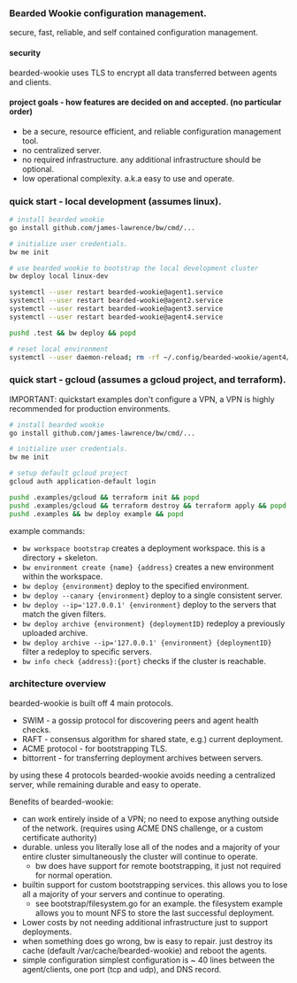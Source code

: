 ### Bearded Wookie configuration management.
secure, fast, reliable, and self contained configuration management.

#### security
bearded-wookie uses TLS to encrypt all data transferred between agents and clients.

#### project goals - how features are decided on and accepted. (no particular order)
- be a secure, resource efficient, and reliable configuration management tool.
- no centralized server.
- no required infrastructure. any additional infrastructure should be optional.
- low operational complexity. a.k.a easy to use and operate.

### quick start - local development (assumes linux).
```bash
# install bearded wookie
go install github.com/james-lawrence/bw/cmd/...

# initialize user credentials.
bw me init

# use bearded wookie to bootstrap the local development cluster
bw deploy local linux-dev

systemctl --user restart bearded-wookie@agent1.service
systemctl --user restart bearded-wookie@agent2.service
systemctl --user restart bearded-wookie@agent3.service
systemctl --user restart bearded-wookie@agent4.service

pushd .test && bw deploy && popd

# reset local environment
systemctl --user daemon-reload; rm -rf ~/.config/bearded-wookie/agent4/tls ~/.cache/bearded-wookie/agent4/cached.certs && systemctl --user restart bearded-wookie@agent4.service && journalctl -f --user-unit bearded-wookie@agent4.service
```

### quick start - gcloud (assumes a gcloud project, and terraform).
IMPORTANT: quickstart examples don't configure a VPN, a VPN is highly recommended for production environments.

```bash
# install bearded wookie
go install github.com/james-lawrence/bw/cmd/...

# initialize user credentials.
bw me init

# setup default gcloud project
gcloud auth application-default login

pushd .examples/gcloud && terraform init && popd
pushd .examples/gcloud && terraform destroy && terraform apply && popd
pushd .examples && bw deploy example && popd
```

example commands:  
 - `bw workspace bootstrap` creates a deployment workspace. this is a directory + skeleton.
 - `bw environment create {name} {address}` creates a new environment within the workspace.
 - `bw deploy {environment}` deploy to the specified environment.
 - `bw deploy --canary {environment}` deploy to a single consistent server.
 - `bw deploy --ip='127.0.0.1' {environment}` deploy to the servers that match the given filters.
 - `bw deploy archive {environment} {deploymentID}` redeploy a previously uploaded archive.
 - `bw deploy archive --ip='127.0.0.1' {environment} {deploymentID}` filter a redeploy to specific servers.
 - `bw info check {address}:{port}` checks if the cluster is reachable.

### architecture overview
bearded-wookie is built off 4 main protocols.
- SWIM - a gossip protocol for discovering peers and agent health checks.
- RAFT - consensus algorithm for shared state, e.g.) current deployment.
- ACME protocol - for bootstrapping TLS.
- bittorrent - for transferring deployment archives between servers.

by using these 4 protocols bearded-wookie avoids needing a centralized server, while remaining durable and easy to operate.

Benefits of bearded-wookie:
- can work entirely inside of a VPN; no need to expose anything outside of the network. (requires using ACME DNS challenge, or a custom certificate authority)
- durable. unless you literally lose all of the nodes and a majority of your entire cluster simultaneously the cluster will continue to operate.
  - bw does have support for remote bootstrapping, it just not required for normal operation.
- builtin support for custom bootstrapping services. this allows you to lose all a majority of your servers and continue to operating.
  - see bootstrap/filesystem.go for an example. the filesystem example allows you to mount NFS to store the last successful deployment.
- Lower costs by not needing additional infrastructure just to support deployments.
- when something does go wrong, bw is easy to repair. just destroy its cache (default /var/cache/bearded-wookie) and reboot the agents.
- simple configuration simplest configuration is ~ 40 lines between the agent/clients, one port (tcp and udp), and DNS record.
